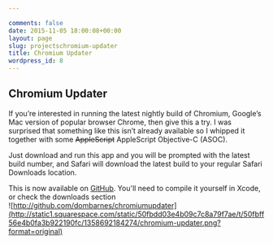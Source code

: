 ```yaml
---

comments: false
date: 2015-11-05 18:00:08+00:00
layout: page
slug: projectschromium-updater
title: Chromium Updater
wordpress_id: 8
---
```


## Chromium Updater

If you’re interested in running the latest nightly build of Chromium, Google’s Mac version of popular browser Chrome, then give this a try. I was surprised that something like this isn’t already available so I whipped it together with some <del>AppleScript</del> AppleScript Objective-C (ASOC).  

Just download and run this app and you will be prompted with the latest build number, and Safari will download the latest build to your regular Safari Downloads location.  

This is now available on [GitHub](https://github.com/dombarnes/ChromiumUpdater). You'll need to compile it yourself in Xcode, or check the downloads section  
![http://github.com/dombarnes/chromiumupdater](http://static1.squarespace.com/static/50fbdd03e4b09c7c8a79f7ae/t/50fbff56e4b0fa3b922190fc/1358692184274/chromium-updater.png?format=original)
